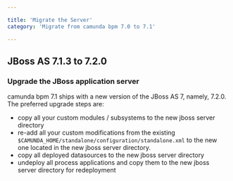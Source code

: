 ```yaml
---

title: 'Migrate the Server'
category: 'Migrate from camunda bpm 7.0 to 7.1'

---
```


## JBoss AS 7.1.3 to 7.2.0

### Upgrade the JBoss application server

camunda bpm 7.1 ships with a new version of the JBoss AS 7, namely, 7.2.0.
The preferred upgrade steps are:

* copy all your custom modules / subsystems to the new jboss server directory
* re-add all your custom modifications from the existing `$CAMUNDA_HOME/standalone/configuration/standalone.xml` to the new one located in the new jboss server directory.
* copy all deployed datasources to the new jboss server directory
* undeploy all process applications and copy them to the new jboss server directory for redeployment
